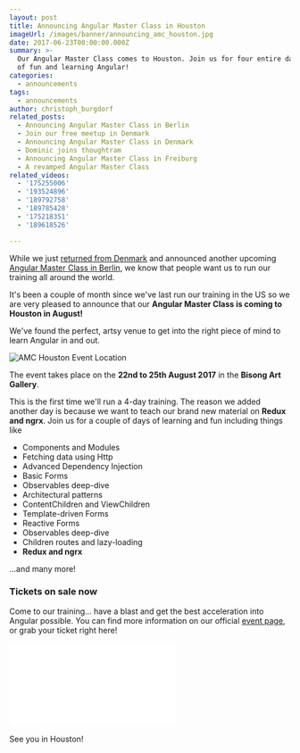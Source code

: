```yaml
---
layout: post
title: Announcing Angular Master Class in Houston
imageUrl: /images/banner/announcing_amc_houston.jpg
date: 2017-06-23T00:00:00.000Z
summary: >-
  Our Angular Master Class comes to Houston. Join us for four entire days full
  of fun and learning Angular!
categories:
  - announcements
tags:
  - announcements
author: christoph_burgdorf
related_posts:
  - Announcing Angular Master Class in Berlin
  - Join our free meetup in Denmark
  - Announcing Angular Master Class in Denmark
  - Dominic joins thoughtram
  - Announcing Angular Master Class in Freiburg
  - A revamped Angular Master Class
related_videos:
  - '175255006'
  - '193524896'
  - '189792758'
  - '189785428'
  - '175218351'
  - '189618526'

---
```



While we just [returned from Denmark](/announcements/2017/05/05/announcing-angular-master-class-in-denmark.html) and announced another upcoming [Angular Master Class in Berlin](/announcements/2017/06/23/announcing-angular-master-class-in-berlin.html), we know that people want us to run our training all around the world.

It's been a couple of month since we've last run our training in the US so we are very pleased to announce that our **Angular Master Class is coming to Houston in August!**

We've found the perfect, artsy venue to get into the right piece of mind to learn Angular in and out.

<img src="/images/amc_houston_hall.jpg" alt="AMC Houston Event Location">

The event takes place on the **22nd to 25th August 2017** in the **Bisong Art Gallery**.

This is the first time we'll run a 4-day training. The reason we added another day is because we want to teach our brand new material on  **Redux and ngrx**. Join us for a couple of days of learning and fun including things like

- Components and Modules
- Fetching data using Http
- Advanced Dependency Injection
- Basic Forms
- Observables deep-dive
- Architectural patterns
- ContentChildren and ViewChildren
- Template-driven Forms
- Reactive Forms
- Observables deep-dive
- Children routes and lazy-loading
- **Redux and ngrx**

...and many more!

### Tickets on sale now

Come to our training... have a blast and get the best acceleration into Angular possible. You can find more information on our official [event page](https://amc-houston.eventbrite.com/?aff=blogAnnouncement), or grab your ticket right here!

<iframe  src="//eventbrite.de/tickets-external?eid=35632678300&ref=etckt" frameborder="0" vspace="0" hspace="0" marginheight="5" marginwidth="5" scrolling="auto" allowtransparency="true"></iframe>

See you in Houston!


